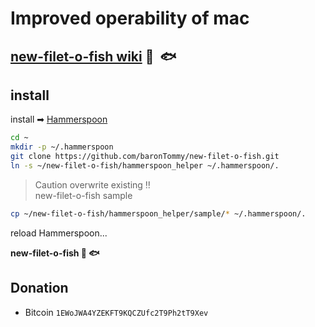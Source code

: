 # Improved operability of mac
 
## [new-filet-o-fish wiki](https://github.com/baronTommy/new-filet-o-fish/wiki/%F0%9F%8D%94--new-filet-o-fish-%F0%9F%90%9F) 🍔  🐟  



## install

install ➡ [Hammerspoon](http://www.hammerspoon.org/)


```sh
cd ~
mkdir -p ~/.hammerspoon
git clone https://github.com/baronTommy/new-filet-o-fish.git
ln -s ~/new-filet-o-fish/hammerspoon_helper ~/.hammerspoon/.
```
> Caution overwrite existing ‼️  
> new-filet-o-fish sample
```sh
cp ~/new-filet-o-fish/hammerspoon_helper/sample/* ~/.hammerspoon/.
```

reload Hammerspoon...

**new-filet-o-fish 🍔 🐟**


## Donation
- Bitcoin `1EWoJWA4YZEKFT9KQCZUfc2T9Ph2tT9Xev`

